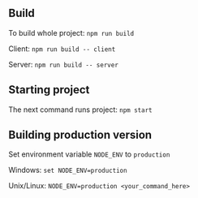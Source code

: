 ## Build

To build whole project: `npm run build`

Client: `npm run build -- client`

Server: `npm run build -- server`

## Starting project
The next command runs project: `npm start`

## Building production version
Set environment variable `NODE_ENV` to `production`

Windows: `set NODE_ENV=production`

Unix/Linux: `NODE_ENV=production <your_command_here>`
